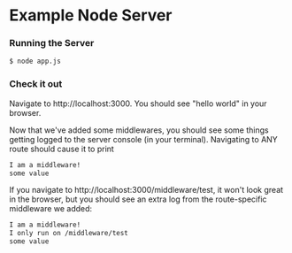 # Example Node Server

### Running the Server

```bash
$ node app.js
```

### Check it out

Navigate to http://localhost:3000. You should see "hello world" in your browser.

Now that we've added some middlewares, you should see some things getting logged to the server console (in your terminal). Navigating to ANY route should cause it to print

```bash
I am a middleware!
some value
```

If you navigate to http://localhost:3000/middleware/test, it won't look great in the browser, but you should see an extra log from the route-specific middleware we added:

```bash
I am a middleware!
I only run on /middleware/test
some value
```